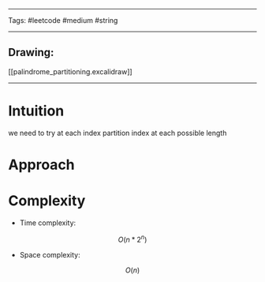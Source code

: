 

----

Tags: #leetcode #medium #string

----

## Drawing:
[[palindrome_partitioning.excalidraw]]

----


# Intuition

we need to try at each index partition index at each possible length

  

# Approach

<!-- Describe your approach to solving the problem. -->

  

# Complexity

- Time complexity:

 $$O(n * 2^n)$$

  

- Space complexity:

$$O(n)$$